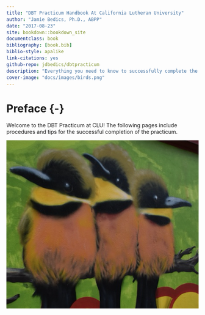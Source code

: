 ```yaml
--- 
title: "DBT Practicum Handbook At California Lutheran University"
author: "Jamie Bedics, Ph.D., ABPP"
date: "2017-08-23"
site: bookdown::bookdown_site
documentclass: book
bibliography: [book.bib]
biblio-style: apalike
link-citations: yes
github-repo: jdbedics/dbtpracticum
description: "Everything you need to know to successfully complete the DBT Practicum at CLU."
cover-image: "docs/images/birds.png"
---
```


# Preface {-}

Welcome to the DBT Practicum at CLU!  The following pages include procedures and tips for the successful completion of the practicum.

![Velkominn to DBT at CLU!](images/birds.png)
